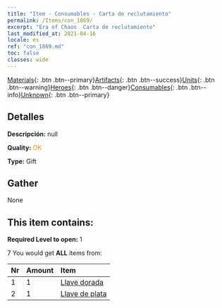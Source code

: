 ```yaml
---
title: "Item - Consumables - Carta de reclutamiento"
permalink: /Items/con_1869/
excerpt: "Era of Chaos  Carta de reclutamiento"
last_modified_at: 2021-04-16
locale: es
ref: "con_1869.md"
toc: false
classes: wide
---
```

 [Materials](/es/Items/){: .btn .btn--primary}[Artifacts](/es/Items/Artifacts/){: .btn .btn--success}[Units](/es/Items/Units/){: .btn .btn--warning}[Heroes](/es/Items/Heroes/){: .btn .btn--danger}[Consumables](/es/Items/Consumables/){: .btn .btn--info}[Unknown](/es/Items/Unknown/){: .btn .btn--primary}

## Detalles
 **Descripción:** null

 **Quality:** <span style="color: #FF8C00">OK</span>

 **Type:** Gift

## Gather

  None

## This item contains:

 **Required Level to open:** 1

 7 You would get **ALL** items  from:

  | Nr | Amount |     Item    |
  |:---|:-------|:------------|
  | 1 | 1 | [Llave dorada](/es/Items/con_783/) |  | 
  | 2 | 1 | [Llave de plata](/es/Items/con_693/) |  | 
